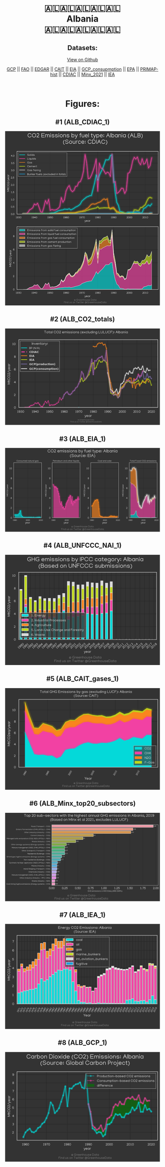 
<center>
<h1 align="center">
🇦🇱🇦🇱🇦🇱🇦🇱🇦🇱
<br>
Albania
<br>
🇦🇱🇦🇱🇦🇱🇦🇱🇦🇱
</h1>
<h2>Datasets:</h2>
<p><a href="https://github.com/dquintani/GreenhouseData/tree/master/country_data/ALB_Albania/data">View on Github</a>
<br></p><p><a href="data/ALB_GCP.csv">GCP</a> || <a href="data/ALB_FAO.csv">FAO</a> || <a href="data/ALB_EDGAR.csv">EDGAR</a> || <a href="data/ALB_CAIT.csv">CAIT</a> || <a href="data/ALB_EIA.csv">EIA</a> || <a href="data/ALB_GCP_consupmption.csv">GCP_consupmption</a> || <a href="data/ALB_EPA.csv">EPA</a> || <a href="data/ALB_PRIMAP-hist.csv">PRIMAP-hist</a> || <a href="data/ALB_CDIAC.csv">CDIAC</a> || <a href="data/ALB_Minx_2021.csv">Minx_2021</a> || <a href="data/ALB_IEA.csv">IEA</a></p><p><br></p>
<h1>Figures:</h1><h2>#1 (ALB_CDIAC_1)</h2>
<p><img alt="" src="figures/ALB_CDIAC_1.png" /></p><h2>#2 (ALB_CO2_totals)</h2>
<p><img alt="" src="figures/ALB_CO2_totals.png" /></p><h2>#3 (ALB_EIA_1)</h2>
<p><img alt="" src="figures/ALB_EIA_1.png" /></p><h2>#4 (ALB_UNFCCC_NAI_1)</h2>
<p><img alt="" src="figures/ALB_UNFCCC_NAI_1.png" /></p><h2>#5 (ALB_CAIT_gases_1)</h2>
<p><img alt="" src="figures/ALB_CAIT_gases_1.png" /></p><h2>#6 (ALB_Minx_top20_subsectors)</h2>
<p><img alt="" src="figures/ALB_Minx_top20_subsectors.png" /></p><h2>#7 (ALB_IEA_1)</h2>
<p><img alt="" src="figures/ALB_IEA_1.png" /></p><h2>#8 (ALB_GCP_1)</h2>
<p><img alt="" src="figures/ALB_GCP_1.png" /></p>